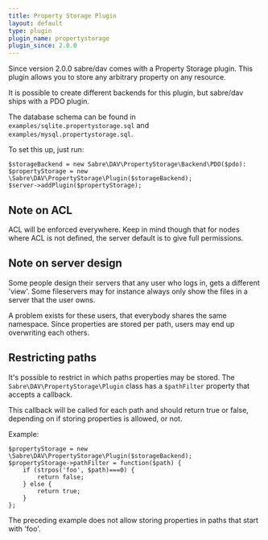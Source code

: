```yaml
---
title: Property Storage Plugin
layout: default
type: plugin
plugin_name: propertystorage
plugin_since: 2.0.0
---
```


Since version 2.0.0 sabre/dav comes with a Property Storage plugin. This
plugin allows you to store any arbitrary property on any resource.

It is possible to create different backends for this plugin, but sabre/dav
ships with a PDO plugin.

The database schema can be found in `examples/sqlite.propertystorage.sql` and
`examples/mysql.propertystorage.sql`.

To set this up, just run:

    $storageBackend = new Sabre\DAV\PropertyStorage\Backend\PDO($pdo):
    $propertyStorage = new \Sabre\DAV\PropertyStorage\Plugin($storageBackend);
    $server->addPlugin($propertyStorage);

Note on ACL
------------

ACL will be enforced everywhere. Keep in mind though that for nodes where
ACL is not defined, the server default is to give full permissions.


Note on server design
---------------------

Some people design their servers that any user who logs in, gets a different
'view'. Some fileservers may for instance always only show the files in a
server that the user owns.

A problem exists for these users, that everybody shares the same namespace.
Since properties are stored per path, users may end up overwriting each
others.

Restricting paths
-----------------

It's possible to restrict in which paths properties may be stored. The
`Sabre\DAV\PropertyStorage\Plugin` class has a `$pathFilter` property that
accepts a callback.

This callback will be called for each path and should return true or false,
depending on if storing properties is allowed, or not.

Example:

    $propertyStorage = new \Sabre\DAV\PropertyStorage\Plugin($storageBackend);
    $propertyStorage->pathFilter = function($path) {
        if (strpos('foo', $path)===0) {
            return false;
        } else {
            return true;
        }
    };

The preceding example does not allow storing properties in paths that start
with 'foo'.
